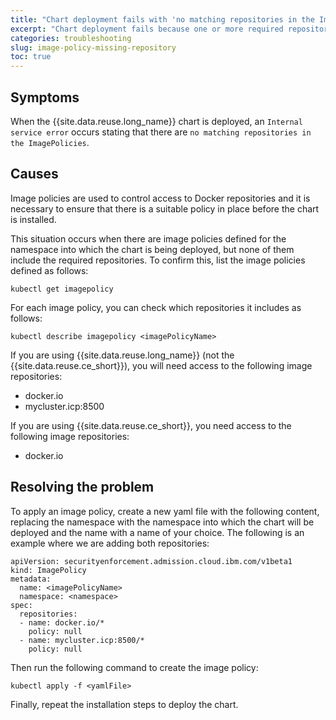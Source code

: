 ```yaml
---
title: "Chart deployment fails with 'no matching repositories in the ImagePolicies' error"
excerpt: "Chart deployment fails because one or more required repositories are missing from the deployed image policies."
categories: troubleshooting
slug: image-policy-missing-repository
toc: true
---
```


## Symptoms

When the {{site.data.reuse.long_name}} chart is deployed, an `Internal service error` occurs stating that there are `no matching repositories in the ImagePolicies`.

## Causes

Image policies are used to control access to Docker repositories and it is necessary to ensure that there is a suitable policy in place before the chart is installed.

This situation occurs when there are image policies defined for the namespace into which the chart is being deployed, but none of them include the required repositories. To confirm this, list the image policies defined as follows:

```
kubectl get imagepolicy
```

For each image policy, you can check which repositories it includes as follows:

```
kubectl describe imagepolicy <imagePolicyName>
```

If you are using {{site.data.reuse.long_name}} (not the {{site.data.reuse.ce_short}}), you will need access to the following image repositories:

* docker.io
* mycluster.icp:8500

If you are using {{site.data.reuse.ce_short}}, you need access to the following image repositories:

* docker.io

## Resolving the problem

To apply an image policy, create a new yaml file with the following content, replacing the namespace with the namespace into which the chart will be deployed and the name with a name of your choice. The following is an example where we are adding both repositories:

```
apiVersion: securityenforcement.admission.cloud.ibm.com/v1beta1
kind: ImagePolicy
metadata:
  name: <imagePolicyName>
  namespace: <namespace>
spec:
  repositories:
  - name: docker.io/*
    policy: null
  - name: mycluster.icp:8500/*
    policy: null
```

Then run the following command to create the image policy:

```
kubectl apply -f <yamlFile>
```

Finally, repeat the installation steps to deploy the chart.
